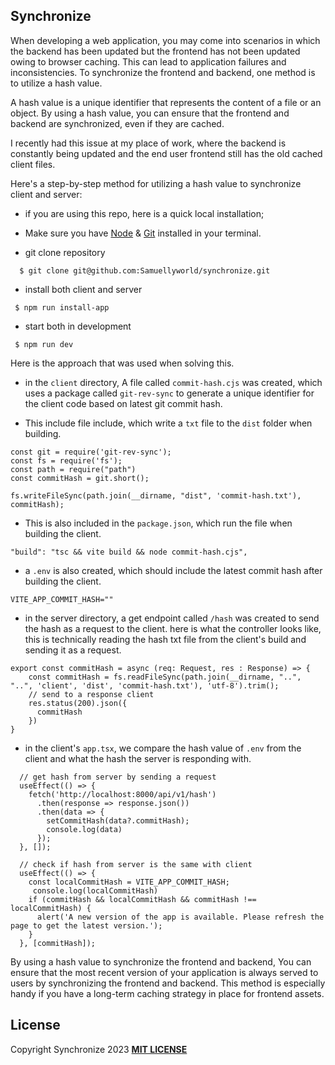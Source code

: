 ## Synchronize

When developing a web application, you may come into scenarios in which the backend has been updated but the frontend has not been updated owing to browser caching. This can lead to application failures and inconsistencies. To synchronize the frontend and backend, one method is to utilize a hash value.

A hash value is a unique identifier that represents the content of a file or an object. By using a hash value, you can ensure that the frontend and backend are synchronized, even if they are cached.

I recently had this issue at my place of work, where the backend is constantly being updated and the end user frontend still has the old cached client files.

Here's a step-by-step method for utilizing a hash value to synchronize client and server:

- if you are using this repo, here is a quick local installation;

- Make sure you have [Node](https://nodejs.org/en/download/) & [Git](https://git-scm.com/downloads) installed in your terminal.

* git clone repository

```
  $ git clone git@github.com:Samuellyworld/synchronize.git
```

- install both client and server

```
 $ npm run install-app
```

- start both in development
```
 $ npm run dev
```

Here is the approach that was used when solving this.

- in the `client` directory, 
A file called `commit-hash.cjs` was created, which uses a package called `git-rev-sync` to generate a unique identifier for the client code based on latest git commit hash.

- This include file include, which write a `txt` file to the `dist` folder when building.

```
const git = require('git-rev-sync');
const fs = require('fs');
const path = require("path")
const commitHash = git.short();

fs.writeFileSync(path.join(__dirname, "dist", 'commit-hash.txt'), commitHash);
```

- This is also included in the `package.json`, which run the file when building the client.

 ```
 "build": "tsc && vite build && node commit-hash.cjs",
 ```

- a `.env` is also created, which should include the latest commit hash after building the client.

```
VITE_APP_COMMIT_HASH=""
```

- in the server directory, a get endpoint called `/hash` was created to send the hash as a request to the client.
here is what the controller looks like, this is technically reading the hash txt file from the client's build and sending it as a request. 

```
export const commitHash = async (req: Request, res : Response) => {
    const commitHash = fs.readFileSync(path.join(__dirname, "..", "..", 'client', 'dist', 'commit-hash.txt'), 'utf-8').trim();
    // send to a response client
    res.status(200).json({
      commitHash 
    })
}
```

- in the client's `app.tsx`, we compare the hash value of `.env` from the client and what the hash the server is responding with.

```
  // get hash from server by sending a request
  useEffect(() => {
    fetch('http://localhost:8000/api/v1/hash')
      .then(response => response.json())
      .then(data => {
        setCommitHash(data?.commitHash);
        console.log(data)
      });
  }, []);

  // check if hash from server is the same with client
  useEffect(() => {
    const localCommitHash = VITE_APP_COMMIT_HASH;
     console.log(localCommitHash)
    if (commitHash && localCommitHash && commitHash !== localCommitHash) {
      alert('A new version of the app is available. Please refresh the page to get the latest version.');
    }
  }, [commitHash]);

  ```

By using a hash value to synchronize the frontend and backend, You can ensure that the most recent version of your application is always served to users by synchronizing the frontend and backend. This method is especially handy if you have a long-term caching strategy in place for frontend assets.


## License

Copyright Synchronize 2023 [**MIT LICENSE**](/LICENSE)



